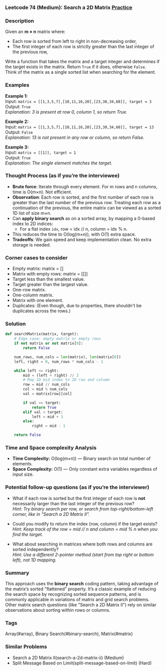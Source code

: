 ### Leetcode 74 (Medium): Search a 2D Matrix [Practice](https://leetcode.com/problems/search-a-2d-matrix)

### Description  
Given an **m × n** matrix where:
- Each row is sorted from left to right in non-decreasing order,
- The first integer of each row is strictly greater than the last integer of the previous row,

Write a function that takes the matrix and a target integer and determines if the target exists in the matrix. Return `True` if it does, otherwise `False`.  
Think of the matrix as a single sorted list when searching for the element.

### Examples  

**Example 1:**  
Input: `matrix = [[1,3,5,7],[10,11,16,20],[23,30,34,60]], target = 3`  
Output: `True`  
*Explanation: 3 is present at row 0, column 1, so return True.*

**Example 2:**  
Input: `matrix = [[1,3,5,7],[10,11,16,20],[23,30,34,60]], target = 13`  
Output: `False`  
*Explanation: 13 is not present in any row or column, so return False.*

**Example 3:**  
Input: `matrix = [[1]], target = 1`  
Output: `True`  
*Explanation: The single element matches the target.*

### Thought Process (as if you’re the interviewee)  
- **Brute force**: Iterate through every element. For m rows and n columns, time is O(m×n). Not efficient.
- **Observation**: Each row is sorted, and the first number of each row is greater than the last number of the previous row. Treating each row as a continuation of the previous, the entire matrix can be viewed as a sorted 1D list of size m×n.
- Can **apply binary search** as on a sorted array, by mapping a 0-based index to 2D indices:  
  - For a flat index `idx`, row = idx // n, column = idx % n.
- This reduces the time to O(log(m×n)), with O(1) extra space.
- **Tradeoffs**: We gain speed and keep implementation clean. No extra storage is needed.

### Corner cases to consider  
- Empty matrix: matrix = []
- Matrix with empty rows: matrix = [[]]
- Target less than the smallest value.
- Target greater than the largest value.
- One-row matrix.
- One-column matrix.
- Matrix with one element.
- Duplicates: (Even though, due to properties, there shouldn't be duplicates across the rows.)

### Solution

```python
def searchMatrix(matrix, target):
    # Edge case: empty matrix or empty rows
    if not matrix or not matrix[0]:
        return False

    num_rows, num_cols = len(matrix), len(matrix[0])
    left, right = 0, num_rows * num_cols - 1

    while left <= right:
        mid = (left + right) // 2
        # Map 1D mid index to 2D row and column
        row = mid // num_cols
        col = mid % num_cols
        val = matrix[row][col]

        if val == target:
            return True
        elif val < target:
            left = mid + 1
        else:
            right = mid - 1

    return False
```

### Time and Space complexity Analysis  

- **Time Complexity:** O(log(m×n)) — Binary search on total number of elements.
- **Space Complexity:** O(1) — Only constant extra variables regardless of input size.

### Potential follow-up questions (as if you’re the interviewer)  

- What if each row is sorted but the first integer of each row is **not** necessarily larger than the last integer of the previous row?  
  *Hint: Try binary search per row, or search from top-right/bottom-left corner, like in "Search a 2D Matrix II".*

- Could you modify to return the index (row, column) if the target exists?  
  *Hint: Keep track of the row = mid // n and column = mid % n when you find the target.*

- What about searching in matrices where both rows and columns are sorted independently?  
  *Hint: Use a different 2-pointer method (start from top right or bottom left), not 1D mapping.*

### Summary
This approach uses the **binary search** coding pattern, taking advantage of the matrix’s sorted "flattened" property. It’s a classic example of reducing the search space by recognizing sorted sequence patterns, and is commonly applicable in variations of matrix and grid search problems. Other matrix search questions (like "Search a 2D Matrix II") rely on similar observations about sorting within rows or columns.

### Tags
Array(#array), Binary Search(#binary-search), Matrix(#matrix)

### Similar Problems
- Search a 2D Matrix II(search-a-2d-matrix-ii) (Medium)
- Split Message Based on Limit(split-message-based-on-limit) (Hard)